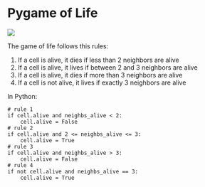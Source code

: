 # Pygame of Life

[![](https://i.ibb.co/Jq1xK9Z/videoframe3.png)](https://youtu.be/-yIbimSpmmI)

The game of life follows this rules:
1. If a cell is alive, it dies if less than 2 neighbors are alive
2. If a cell is alive, it lives if between 2 and 3 neighbors are alive
3. If a cell is alive, it dies if more than 3 neighbors are alive
4. If a cell is not alive, it lives if exactly 3 neighbors are alive

In Python:

```
# rule 1
if cell.alive and neighbs_alive < 2:
    cell.alive = False
# rule 2
if cell.alive and 2 <= neighbs_alive <= 3:
    cell.alive = True
# rule 3
if cell.alive and neighbs_alive > 3:
    cell.alive = False
# rule 4
if not cell.alive and neighbs_alive == 3:
    cell.alive = True
```
